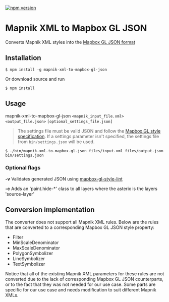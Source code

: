 [![npm version](https://badge.fury.io/js/mapnik-xml-to-mapbox-gl-json.svg)](http://badge.fury.io/js/mapnik-xml-to-mapbox-gl-json)

# Mapnik XML to Mapbox GL JSON

Converts Mapnik XML styles into the [Mapbox GL JSON format](https://www.mapbox.com/mapbox-gl-style-spec/)

## Installation
```
$ npm install -g mapnik-xml-to-mapbox-gl-json
```

Or download source and run

```
$ npm install
```

## Usage
mapnik-xml-to-mapbox-gl-json `<mapnik_input_file.xml>` `<output_file.json>` `[optional_settings_file.json]`

> The settings file must be valid JSON and follow the [Mapbox GL style specification](https://www.mapbox.com/mapbox-gl-style-spec/). If a settings parameter isn't specified, the settings file from `bin/settings.json` will be used. 

```
$ ./bin/mapnik-xml-to-mapbox-gl-json files/input.xml files/output.json bin/settings.json
```

### Optional flags
**-v**  Validates generated JSON using [mapbox-gl-style-lint](https://github.com/mapbox/mapbox-gl-style-lint)

**-c**  Adds an 'paint.hide-*' class to all layers where the asterix is the layers 'source-layer'


## Conversion implementation
The converter does not support all Mapnik XML rules. Below are the rules that are converted to a corresponding Mapbox GL JSON style property:

 - Filter
 - MinScaleDenominator
 - MaxScaleDenominator
 - PolygonSymbolizer
 - LineSymbolizer
 - TextSymbolizer

Notice that all of the existing Mapnik XML parameters for these rules are not converted due to the lack of corresponding Mapbox GL JSON counterparts, or to the fact that they was not needed for our use case. Some parts are specific for our use case and needs modification to suit different Mapnik XMLs.
